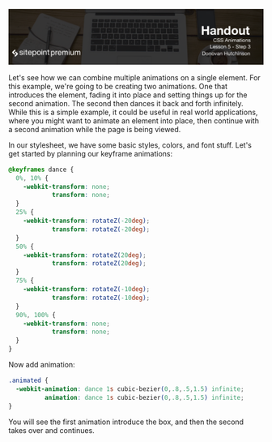 ![](CSS_Animations_handouts/headings/5.3.png)

Let's see how we can combine multiple animations on a single element. For this example, we're going to be creating two animations. One that introduces the element, fading it into place and setting things up for the second animation. The second then dances it back and forth infinitely. While this is a simple example, it could be useful in real world applications, where you might want to animate an element into place, then continue with a second animation while the page is being viewed.

In our stylesheet, we have some basic styles, colors, and font stuff. Let's get started by planning our keyframe animations:

```css
@keyframes dance {
  0%, 10% {
    -webkit-transform: none;
            transform: none;
  }
  25% {
    -webkit-transform: rotateZ(-20deg);
            transform: rotateZ(-20deg);
  }
  50% {
    -webkit-transform: rotateZ(20deg);
            transform: rotateZ(20deg);
  }
  75% {
    -webkit-transform: rotateZ(-10deg);
            transform: rotateZ(-10deg);
  }
  90%, 100% {
    -webkit-transform: none;
            transform: none;
  }
}
```

Now add animation:

```css
.animated {
  -webkit-animation: dance 1s cubic-bezier(0,.8,.5,1.5) infinite;
          animation: dance 1s cubic-bezier(0,.8,.5,1.5) infinite;
}
```

You will see the first animation introduce the box, and then the second takes over and continues.

